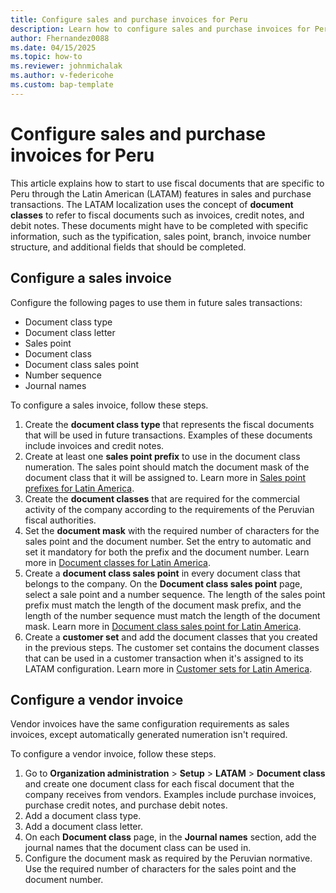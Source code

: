 ```yaml
---
title: Configure sales and purchase invoices for Peru
description: Learn how to configure sales and purchase invoices for Peru.
author: Fhernandez0088
ms.date: 04/15/2025
ms.topic: how-to
ms.reviewer: johnmichalak
ms.author: v-federicohe
ms.custom: bap-template
---
```


# Configure sales and purchase invoices for Peru

This article explains how to start to use fiscal documents that are specific to Peru through the Latin American (LATAM) features in sales and purchase transactions. The LATAM localization uses the concept of **document classes** to refer to fiscal documents such as invoices, credit notes, and debit notes. These documents might have to be completed with specific information, such as the typification, sales point, branch, invoice number structure, and additional fields that should be completed.

## Configure a sales invoice

Configure the following pages to use them in future sales transactions:

- Document class type
- Document class letter
- Sales point 
- Document class
- Document class sales point
- Number sequence
- Journal names

To configure a sales invoice, follow these steps.

1. Create the **document class type** that represents the fiscal documents that will be used in future transactions. Examples of these documents include invoices and credit notes.
2. Create at least one **sales point prefix** to use in the document class numeration. The sales point should match the document mask of the document class that it will be assigned to. Learn more in [Sales point prefixes for Latin America](ltm-core-sales-point-prefixes.md).
3. Create the **document classes** that are required for the commercial activity of the company according to the requirements of the Peruvian fiscal authorities.
4. Set the **document mask** with the required number of characters for the sales point and the document number. Set the entry to automatic and set it mandatory for both the prefix and the document number. Learn more in [Document classes for Latin America](ltm-core-document-class.md).
5. Create a **document class sales point** in every document class that belongs to the company. On the **Document class sales point** page, select a sale point and a number sequence. The length of the sales point prefix must match the length of the document mask prefix, and the length of the number sequence must match the length of the document mask. Learn more in [Document class sales point for Latin America](ltm-core-document-class-sales-point.md).
6. Create a **customer set** and add the document classes that you created in the previous steps. The customer set contains the document classes that can be used in a customer transaction when it's assigned to its LATAM configuration. Learn more in [Customer sets for Latin America](ltm-core-customers-set.md).


## Configure a vendor invoice

Vendor invoices have the same configuration requirements as sales invoices, except automatically generated numeration isn't required.

To configure a vendor invoice, follow these steps.

1. Go to **Organization administration** \> **Setup** \> **LATAM** \> **Document class** and create one document class for each fiscal document that the company receives from vendors. Examples include purchase invoices, purchase credit notes, and purchase debit notes.
2. Add a document class type.
3. Add a document class letter.
4. On each **Document class** page, in the **Journal names** section, add the journal names that the document class can be used in.
5. Configure the document mask as required by the Peruvian normative. Use the required number of characters for the sales point and the document number.

